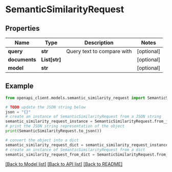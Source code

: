 # SemanticSimilarityRequest


## Properties

Name | Type | Description | Notes
------------ | ------------- | ------------- | -------------
**query** | **str** | Query text to compare with | [optional] 
**documents** | **List[str]** |  | [optional] 
**model** | **str** |  | [optional] 

## Example

```python
from openapi_client.models.semantic_similarity_request import SemanticSimilarityRequest

# TODO update the JSON string below
json = "{}"
# create an instance of SemanticSimilarityRequest from a JSON string
semantic_similarity_request_instance = SemanticSimilarityRequest.from_json(json)
# print the JSON string representation of the object
print(SemanticSimilarityRequest.to_json())

# convert the object into a dict
semantic_similarity_request_dict = semantic_similarity_request_instance.to_dict()
# create an instance of SemanticSimilarityRequest from a dict
semantic_similarity_request_from_dict = SemanticSimilarityRequest.from_dict(semantic_similarity_request_dict)
```
[[Back to Model list]](../README.md#documentation-for-models) [[Back to API list]](../README.md#documentation-for-api-endpoints) [[Back to README]](../README.md)


